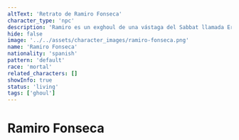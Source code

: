 ```yaml
---
altText: 'Retrato de Ramiro Fonseca'
character_type: 'npc'
description: 'Ramiro es un exghoul de una vástaga del Sabbat llamada Erika Cuervo. Nuestra coterie dio con él mientras los seguía, y por ahora lo mantienen retenido a la espera de decidir qué hacer con él...'
hide: false
image: '../../assets/character_images/ramiro-fonseca.png'
name: 'Ramiro Fonseca'
nationality: 'spanish'
pattern: 'default'
race: 'mortal'
related_characters: []
showInfo: true
status: 'living'
tags: ['ghoul']
---
```


# Ramiro Fonseca
